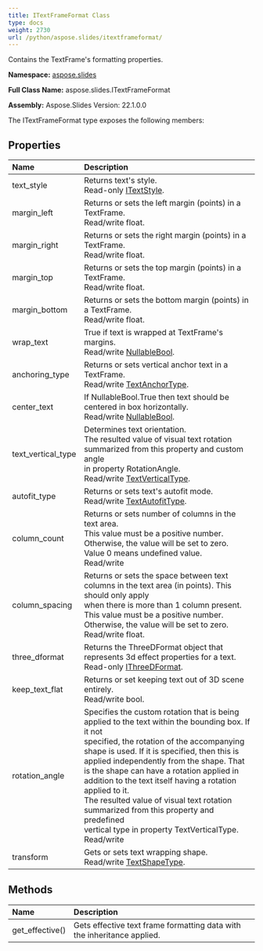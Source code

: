 ```yaml
---
title: ITextFrameFormat Class
type: docs
weight: 2730
url: /python/aspose.slides/itextframeformat/
---
```


Contains the TextFrame's formatting properties.

**Namespace:** [aspose.slides](/python/aspose.slides/)

**Full Class Name:** aspose.slides.ITextFrameFormat

**Assembly:**  Aspose.Slides Version: 22.1.0.0

The ITextFrameFormat type exposes the following members:
## **Properties**
|**Name**|**Description**|
| :- | :- |
|text_style|Returns text's style.<br/>            Read-only [ITextStyle](/python/aspose.slides/itextstyle/).|
|margin_left|Returns or sets the left margin (points) in a TextFrame.<br/>            Read/write float.|
|margin_right|Returns or sets the right margin (points) in a TextFrame.<br/>            Read/write float.|
|margin_top|Returns or sets the top margin (points) in a TextFrame.<br/>            Read/write float.|
|margin_bottom|Returns or sets the bottom margin (points) in a TextFrame.<br/>            Read/write float.|
|wrap_text|True if text is wrapped at TextFrame's margins.<br/>            Read/write [NullableBool](/python/aspose.slides/nullablebool/).|
|anchoring_type|Returns or sets vertical anchor text in a TextFrame.<br/>            Read/write [TextAnchorType](/python/aspose.slides/textanchortype/).|
|center_text|If NullableBool.True then text should be centered in box horizontally.<br/>            Read/write [NullableBool](/python/aspose.slides/nullablebool/).|
|text_vertical_type|Determines text orientation.<br/>            The resulted value of visual text rotation summarized from this property and custom angle<br/>            in property RotationAngle.<br/>            Read/write [TextVerticalType](/python/aspose.slides/textverticaltype/).|
|autofit_type|Returns or sets text's autofit mode.<br/>            Read/write [TextAutofitType](/python/aspose.slides/textautofittype/).|
|column_count|Returns or sets number of columns in the text area.<br/>            This value must be a positive number. Otherwise, the value will be set to zero. <br/>            Value 0 means undefined value.<br/>            Read/write|
|column_spacing|Returns or sets the space between text columns in the text area (in points). This should only apply <br/>            when there is more than 1 column present.<br/>            This value must be a positive number. Otherwise, the value will be set to zero. <br/>            Read/write float.|
|three_dformat|Returns the ThreeDFormat object that represents 3d effect properties for a text.<br/>            Read-only [IThreeDFormat](/python/aspose.slides/ithreedformat/).|
|keep_text_flat|Returns or set keeping text out of 3D scene entirely.<br/>            Read/write bool.|
|rotation_angle|Specifies the custom rotation that is being applied to the text within the bounding box. If it not<br/>            specified, the rotation of the accompanying shape is used. If it is specified, then this is<br/>            applied independently from the shape. That is the shape can have a rotation applied in<br/>            addition to the text itself having a rotation applied to it.<br/>            The resulted value of visual text rotation summarized from this property and predefined<br/>            vertical type in property TextVerticalType.<br/>            Read/write|
|transform|Gets or sets text wrapping shape.<br/>            Read/write [TextShapeType](/python/aspose.slides/textshapetype/).|
## **Methods**
|**Name**|**Description**|
| :- | :- |
|get_effective()|Gets effective text frame formatting data with the inheritance applied.|
